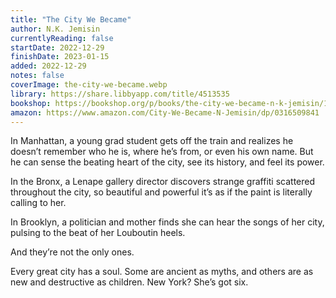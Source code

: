 ```yaml
---
title: "The City We Became"
author: N.K. Jemisin
currentlyReading: false
startDate: 2022-12-29
finishDate: 2023-01-15
added: 2022-12-29
notes: false
coverImage: the-city-we-became.webp
library: https://share.libbyapp.com/title/4513535
bookshop: https://bookshop.org/p/books/the-city-we-became-n-k-jemisin/113989?ean=9780316509886
amazon: https://www.amazon.com/City-We-Became-N-Jemisin/dp/0316509841
---
```


In Manhattan, a young grad student gets off the train and realizes he doesn’t remember who he is, where he’s from, or even his own name. But he can sense the beating heart of the city, see its history, and feel its power.

In the Bronx, a Lenape gallery director discovers strange graffiti scattered throughout the city, so beautiful and powerful it’s as if the paint is literally calling to her.

In Brooklyn, a politician and mother finds she can hear the songs of her city, pulsing to the beat of her Louboutin heels.

And they’re not the only ones.

Every great city has a soul. Some are ancient as myths, and others are as new and destructive as children. New York? She’s got six.  
